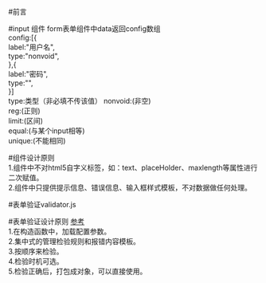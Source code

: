 #前言

#input 组件
form表单组件中data返回config数组  
config:[{  
	label:"用户名",  
	type:"nonvoid",  
},{  
	label:"密码",  
	type:"",  
}]  
type:类型（非必填不传该值）
nonvoid:(非空)  
reg:(正则)  
limit:(区间)  
equal:(与某个input相等)  
unique:(不能相同)  

#组件设计原则  
1.组件中不对html5自字义标签，如：text、placeHolder、maxlength等属性进行二次赋值。  
2.组件中只提供提示信息、错误信息、输入框样式模板，不对数据做任何处理。  

#表单验证validator.js

#表单验证设计原则
[参考](https://segmentfault.com/a/1190000007575302)  
1.在构造函数中，加载配置参数。  
2.集中式的管理检验规则和报错内容模板。  
3.按顺序来检验。  
4.检验时机可选。  
5.检验正确后，打包成对象，可以直接使用。